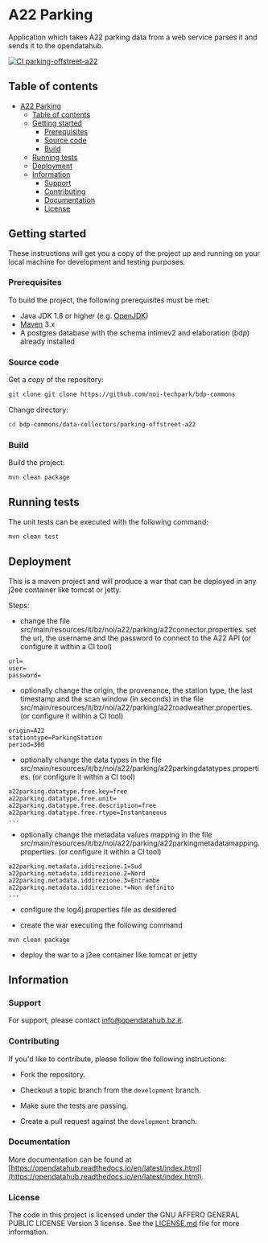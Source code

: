 # A22 Parking

Application which takes A22 parking data from a web service parses it and sends it to the opendatahub.

[![CI parking-offstreet-a22](https://github.com/noi-techpark/bdp-commons/actions/workflows/ci-parking-offstreet-a22.yml/badge.svg)](https://github.com/noi-techpark/bdp-commons/actions/workflows/ci-parking-offstreet-a22.yml)

## Table of contents

- [A22 Parking](#a22-parking)
  - [Table of contents](#table-of-contents)
  - [Getting started](#getting-started)
    - [Prerequisites](#prerequisites)
    - [Source code](#source-code)
    - [Build](#build)
  - [Running tests](#running-tests)
  - [Deployment](#deployment)
  - [Information](#information)
    - [Support](#support)
    - [Contributing](#contributing)
    - [Documentation](#documentation)
    - [License](#license)

## Getting started

These instructions will get you a copy of the project up and running on your local machine for development and testing
purposes.

### Prerequisites

To build the project, the following prerequisites must be met:

- Java JDK 1.8 or higher (e.g. [OpenJDK](https://openjdk.java.net/))
- [Maven](https://maven.apache.org/) 3.x
- A postgres database with the schema intimev2 and elaboration (bdp) already installed

### Source code

Get a copy of the repository:

```bash
git clone git clone https://github.com/noi-techpark/bdp-commons
```

Change directory:

```bash
cd bdp-commons/data-collectors/parking-offstreet-a22
```

### Build

Build the project:

```bash
mvn clean package
```

## Running tests

The unit tests can be executed with the following command:

```bash
mvn clean test
```

## Deployment

This is a maven project and will produce a war that can be deployed in any j2ee container like tomcat or jetty.

Steps:

* change the file src/main/resources/it/bz/noi/a22/parking/a22connector.properties. set the url, the username and the
  password to connect to the A22 API (or configure it within a CI tool)

```
url=
user=
password=
```

* optionally change the origin, the provenance, the station type, the last timestamp and the scan window (in seconds) in
  the file src/main/resources/it/bz/noi/a22/parking/a22roadweather.properties. (or configure it within a CI tool)

```
origin=A22
stationtype=ParkingStation
period=300
```

* optionally change the data types in the file src/main/resources/it/bz/noi/a22/parking/a22parkingdatatypes.properties.
  (or configure it within a CI tool)

```
a22parking.datatype.free.key=free
a22parking.datatype.free.unit=
a22parking.datatype.free.description=free
a22parking.datatype.free.rtype=Instantaneous
...
```

* optionally change the metadata values mapping in the file
  src/main/resources/it/bz/noi/a22/parking/a22parkingmetadatamapping.properties.
  (or configure it within a CI tool)

```
a22parking.metadata.iddirezione.1=Sud
a22parking.metadata.iddirezione.2=Nord
a22parking.metadata.iddirezione.3=Entrambe
a22parking.metadata.iddirezione.*=Non definito
...
```

* configure the log4j.properties file as desidered

* create the war executing the following command

```
mvn clean package
```

* deploy the war to a j2ee container like tomcat or jetty

## Information

### Support

For support, please contact [info@opendatahub.bz.it](mailto:info@opendatahub.bz.it).

### Contributing

If you'd like to contribute, please follow the following instructions:

- Fork the repository.

- Checkout a topic branch from the `development` branch.

- Make sure the tests are passing.

- Create a pull request against the `development` branch.

### Documentation

More documentation can be found
at [https://opendatahub.readthedocs.io/en/latest/index.html](https://opendatahub.readthedocs.io/en/latest/index.html).

### License

The code in this project is licensed under the GNU AFFERO GENERAL PUBLIC LICENSE Version 3 license. See
the [LICENSE.md](LICENSE.md) file for more information.
